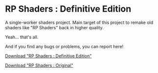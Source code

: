 # RP Shaders : Definitive Edition
A single-worker shaders project.
Main target of this project to remake old shaders like "RP Shaders" back in higher quality.

Yeah... that's all.

And if you find any bugs or problems, you can report here!


[Download "RP Shaders : Definitive Edition"](https://github.com/ShieruG/RP-Shaders_Definitive-Edition/releases/download/1.0.0/RP-Definitive.mcpack)

[Download "RP Shaders : Original"](https://st.mcpedl.com/submissions/10185/106/web/RP_Shader_Final_Version.zip?response-content-type=application%2Foctet-stream&X-Amz-Content-Sha256=UNSIGNED-PAYLOAD&X-Amz-Algorithm=AWS4-HMAC-SHA256&X-Amz-Credential=AKIAWIP67OX24RAEGEGF%2F20211119%2Fus-east-2%2Fs3%2Faws4_request&X-Amz-Date=20211119T062806Z&X-Amz-SignedHeaders=host&X-Amz-Expires=3600&X-Amz-Signature=ef1d55bac9a2330eb5aa75aacf57ff14dcb805620e3e4512d588eaf384a4735c)
